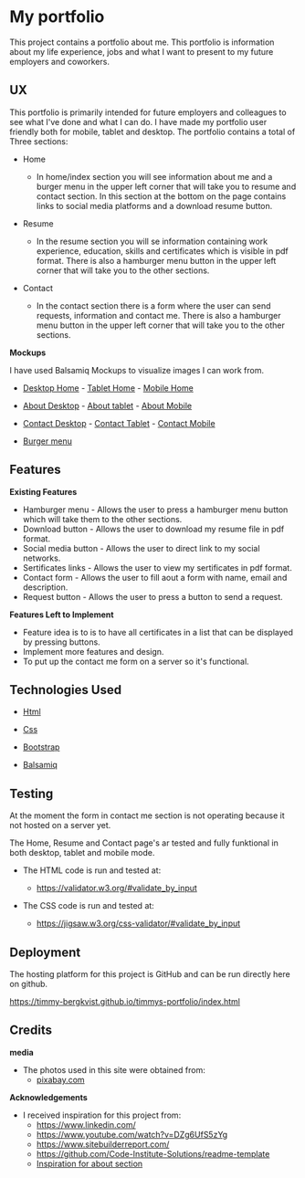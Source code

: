 # My portfolio

This project contains a portfolio about me.
This portfolio is information about my life experience,
jobs and what I want to present to my future employers and coworkers.

## UX

This portfolio is primarily intended for future employers and colleagues
to see what I've done and what I can do.
I have made my portfolio user friendly both for mobile, tablet and desktop.
The portfolio contains a total of Three sections:

- Home
  - In home/index section you will see information about me and a burger menu in the upper left corner that will take you to resume and contact section. In this section at the bottom on the page contains links to social media platforms and a download resume button.
  
- Resume
  - In the resume section you will se information containing work experience, education, skills and certificates which is visible in pdf format. There is also a hamburger menu button in the upper left corner that will take you to the other sections.
  
- Contact
  - In the contact section there is a form where the user can send requests, information and contact me. There is also a hamburger menu button in the upper left corner that will take you to the other sections.


**Mockups**
  
  I have used Balsamiq Mockups to visualize images I can work from.

- <a href="/assets/mockups/Project-home-desktop.pdf" target="_blank">Desktop Home</a> - <a href="/assets/mockups/Project-home-tablet.pdf" target="_blank">Tablet Home</a> - <a href="/assets/mockups/Project-home-mobile.pdf" target="_blank">Mobile Home</a>

- <a href="/assets/mockups/Project-about-desktop.pdf" target="_blank">About Desktop</a> - <a href="/assets/mockups/Project-about-tablet.pdf" target="_blank">About tablet</a> - <a href="/assets/mockups/Project-about-mobile.pdf" target="_blank">About Mobile</a>

- <a href="/assets/mockups/Project-contact-desktop.pdf" target="_blank">Contact Desktop</a> - <a href="/assets/mockups/Project-contact-tablet.pdf" target="_blank">Contact Tablet</a> - <a href="/assets/mockups/Project-contact-mobile.pdf" target="_blank">Contact Mobile</a>

- <a href="/assets/mockups/Project-burger-menu.pdf" target="_blank">Burger menu</a>


## Features

**Existing Features**

- Hamburger menu - Allows the user to press a hamburger menu button which will take them to the other sections.
- Download button - Allows the user to download my resume file in pdf format.
- Social media button - Allows the user to direct link to my social networks.
- Sertificates links - Allows the user to view my sertificates in pdf format.
- Contact form - Allows the user to fill aout a form with name, email and description.
- Request button - Allows the user to press a button to send a request.

**Features Left to Implement**

- Feature idea is to is to have all certificates in a list that can be displayed by pressing buttons.
- Implement more features and design.
- To put up the contact me form on a server so it's functional.

## Technologies Used
- <a href="https://en.wikipedia.org/wiki/HTML" target="_blank"> Html </a>
  
  
- <a href="https://sv.wikipedia.org/wiki/Cascading_Style_Sheets" target="_blank"> Css </a>


- <a href="https://getbootstrap.com/" target="_blank"> Bootstrap </a>

- <a href="https://en.wikipedia.org/wiki/Balsamiq" target="_blank"> Balsamiq </a>
  
## Testing 

At the moment the form in contact me section is not operating because it not hosted on a server yet.

  The Home, Resume and Contact page's ar tested and fully funktional in both desktop, tablet and mobile mode.

  - The HTML code is run and tested at:
    - https://validator.w3.org/#validate_by_input
  
  - The CSS code is run and tested at:
    - https://jigsaw.w3.org/css-validator/#validate_by_input
    
  
## Deployment
  
  The hosting platform for this project is GitHub and can be run directly here on github.
  
  https://timmy-bergkvist.github.io/timmys-portfolio/index.html
  
## Credits
  
   **media**
  - The photos used in this site were obtained from:
    - <a href="https://pixabay.com/sv/" target="_blank"> pixabay.com </a>
    
   **Acknowledgements**
  - I received inspiration for this project from:
    - https://www.linkedin.com/
    - https://www.youtube.com/watch?v=DZg6UfS5zYg
    - https://www.sitebuilderreport.com/
    - https://github.com/Code-Institute-Solutions/readme-template
    - <a href="/assets/images/about-inspiration.jpg" target="_blank">Inspiration for about section</a>
